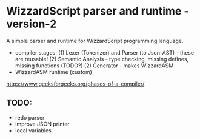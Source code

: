 WizzardScript parser and runtime - version-2
============================================

A simple parser and runtime for WizzardScript programming language.

- compiler stages:
	(1) Lexer (Tokenizer) and Parser (to Json-AST) - these are reusable!
	(2) Semantic Analysis - type checking, missing defines, missing functions (TODO?)
	(2) Generator - makes WizzardASM
- WizzardASM runtime (custom)

https://www.geeksforgeeks.org/phases-of-a-compiler/


TODO:
-----
- redo parser
- improve JSON printer
- local variables
